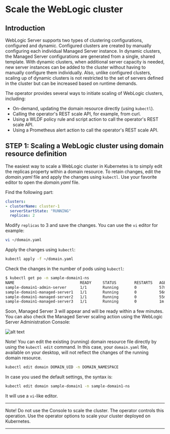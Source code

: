 # Scale the WebLogic cluster

## Introduction

WebLogic Server supports two types of clustering configurations, configured and dynamic. Configured clusters are created by manually configuring each individual Managed Server instance. In dynamic clusters, the Managed Server configurations are generated from a single, shared template.  With dynamic clusters, when additional server capacity is needed, new server instances can be added to the cluster without having to manually configure them individually. Also, unlike configured clusters, scaling up of dynamic clusters is not restricted to the set of servers defined in the cluster but can be increased based on runtime demands.

The operator provides several ways to initiate scaling of WebLogic clusters, including:

- On-demand, updating the domain resource directly (using `kubectl`).
- Calling the operator's REST scale API, for example, from curl.
- Using a WLDF policy rule and script action to call the operator's REST scale API.
- Using a Prometheus alert action to call the operator's REST scale API.

## **STEP 1**: Scaling a WebLogic cluster using domain resource definition

The easiest way to scale a WebLogic cluster in Kubernetes is to simply edit the replicas property within a domain resource.  To retain changes, edit the *domain.yaml* file and apply the changes using `kubectl`. Use your favorite editor to open the *domain.yaml* file.

Find the following part:
```yaml
clusters:
- clusterName: cluster-1
  serverStartState: "RUNNING"
  replicas: 2
```
Modify `replicas` to 3 and save the changes. You can use the `vi` editor for example:
```bash
vi ~/domain.yaml
```
Apply the changes using `kubectl`:
```bash
kubectl apply -f ~/domain.yaml
```
Check the changes in the number of pods using `kubectl`:
```bash
$ kubectl get po -n sample-domain1-ns
NAME                             READY     STATUS        RESTARTS   AGE
sample-domain1-admin-server      1/1       Running       0          57m
sample-domain1-managed-server1   1/1       Running       0          56m
sample-domain1-managed-server2   1/1       Running       0          55m
sample-domain1-managed-server3   1/1       Running       0          1m
```
Soon, Managed Server 3 will appear and will be ready within a few minutes. You can also check the Managed Server scaling action using the WebLogic Server Administration Console:

![alt text](images/scaling/check.on.console.png)

Note! You can edit the existing (running) domain resource file directly by using the `kubectl edit` command. In this case, your `domain.yaml` file, available on your desktop, will not reflect the changes of the running domain resource.

```bash
kubectl edit domain DOMAIN_UID -n DOMAIN_NAMESPACE
```
In case you used the default settings, the syntax is:

```bash
kubectl edit domain sample-domain1 -n sample-domain1-ns
```
It will use a `vi`-like editor.

---
Note! Do not use the Console to scale the cluster. The operator controls this operation. Use the operator options to scale your cluster deployed on Kubernetes.

---
